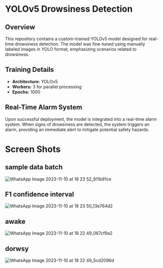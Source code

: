
# YOLOv5 Drowsiness Detection

## Overview

This repository contains a custom-trained YOLOv5 model designed for real-time drowsiness detection. The model was fine-tuned using manually labeled images in YOLO format, emphasizing scenarios related to drowsiness.

## Training Details

- **Architecture:** YOLOv5
- **Workers:** 3 for parallel processing
- **Epochs:** 1000

## Real-Time Alarm System

Upon successful deployment, the model is integrated into a real-time alarm system. When signs of drowsiness are detected, the system triggers an alarm, providing an immediate alert to mitigate potential safety hazards.

# Screen Shots

## sample data batch
![WhatsApp Image 2023-11-10 at 18 23 52_911b91ce](https://github.com/Abhijeet103/Drowsiness-Detection/assets/93581505/9a8f928c-5212-4e53-b18d-8493753d54f4)
## F1 confidence interval
![WhatsApp Image 2023-11-10 at 18 23 50_13e764d2](https://github.com/Abhijeet103/Drowsiness-Detection/assets/93581505/0a5a09be-02e2-41ee-a68e-e77c30c8a3da)
## awake 
![WhatsApp Image 2023-11-10 at 18 22 49_067cf9a2](https://github.com/Abhijeet103/Drowsiness-Detection/assets/93581505/02a61309-e903-4152-bb17-2ca46d5524ee)
## dorwsy
![WhatsApp Image 2023-11-10 at 18 22 49_5cd2096d](https://github.com/Abhijeet103/Drowsiness-Detection/assets/93581505/6bb0f59d-cb72-4677-9902-543dcfeeeb87)
